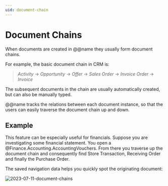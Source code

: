 ```yaml
---
uid: document-chain
---
```

# Document Chains

When documents are created in @@name they usually form document chains.

For example, the basic document chain in CRM is:

> *Activity* → *Opportunity* → *Offer* → *Sales Order* → *Invoice Order* → *Invoice*

The subsequent documents in the chain are usually automatically created, but can also be manually typed.

@@name tracks the relations between each document instance, so that the users can easily traverse the document chain up and down.

## Example

This feature can be especially useful for financials.
Suppose you are investigating some financial statement.
You open a @Finance.Accounting.AccountingVouchers.
From there you traverse up the document chain and consequently find Store Transaction, Receiving Order and finally the Purchase Order.

The saved navigation data helps you quickly spot the originating document:  

![2023-07-11-document-chains](https://github.com/k1kolev/info/assets/106669250/5a5bb677-f814-4e52-a601-9ef51fe67604)
